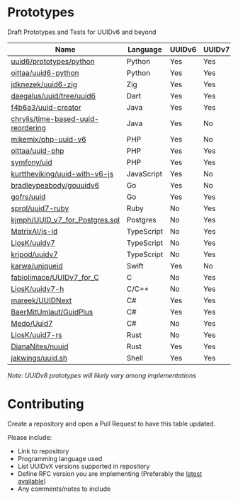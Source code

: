# Prototypes
Draft Prototypes and Tests for UUIDv6 and beyond

| Name                                                                                             | Language   | UUIDv6 | UUIDv7 | UUIDv8 | RFC/Draft |
|--------------------------------------------------------------------------------------------------|------------|--------|--------|--------|-----------|
| [uuid6/prototypes/python](https://github.com/uuid6/prototypes/tree/main/python)                  | Python     | Yes    | Yes    | Yes    | [02][02]  |
| [oittaa/uuid6-python](https://github.com/oittaa/uuid6-python)                                    | Python     | Yes    | Yes    | No     | [04][04]  |
| [jdknezek/uuid6-zig](https://github.com/jdknezek/uuid6-zig)                                      | Zig        | Yes    | Yes    | No     | [03][03]  |
| [daegalus/uuid/tree/uuid6](https://github.com/Daegalus/dart-uuid/tree/uuidv6)                    | Dart       | Yes    | Yes    | Yes    | [04][04]  |
| [f4b6a3/uuid-creator](https://github.com/f4b6a3/uuid-creator)                                    | Java       | Yes    | Yes    | No     | [04][04]  |
| [chrylis/time-based-uuid-reordering](https://github.com/chrylis/time-based-uuid-reordering)      | Java       | Yes    | No     | No     | [04][04]  |
| [mikemix/php-uuid-v6](https://github.com/mikemix/php-uuid-v6)                                    | PHP        | Yes    | No     | No     | [0x][0x]  |
| [oittaa/uuid-php](https://github.com/oittaa/uuid-php)                                            | PHP        | Yes    | Yes    | No     | [04][04]  |
| [symfony/uid](https://github.com/symfony/uid/tree/6.2)                                           | PHP        | Yes    | Yes    | Yes    | [04][04]  |
| [kurttheviking/uuid-with-v6-js](https://github.com/kurttheviking/uuid-with-v6-js)                | JavaScript | Yes    | No     | No     | [0x][0x]  |
| [bradleypeabody/gouuidv6](https://github.com/bradleypeabody/gouuidv6)                            | Go         | Yes    | No     | No     | [0x][0x]  |
| [gofrs/uuid](https://github.com/gofrs/uuid)                                                      | Go         | Yes    | Yes    | No     | [0x][0x]  |
| [sprql/uuid7-ruby](https://github.com/sprql/uuid7-ruby)                                          | Ruby       | No     | Yes    | No     | [01][01]  |
| [kjmph/UUID_v7_for_Postgres.sql](https://gist.github.com/kjmph/5bd772b2c2df145aa645b837da7eca74) | Postgres   | No     | Yes    | Yes    | [03][03]  |
| [MatrixAI/js-id](https://github.com/MatrixAI/js-id)                                              | TypeScript | No     | Yes    | No     | [01][01]  |
| [LiosK/uuidv7](https://github.com/LiosK/uuidv7)                                                  | TypeScript | No     | Yes    | No     | [04][04]  |
| [kripod/uuidv7](https://github.com/kripod/uuidv7)                                                | TypeScript | No     | Yes    | No     | [04][04]  |
| [karwa/uniqueid](https://github.com/karwa/uniqueid)                                              | Swift      | Yes    | No     | No     | [02][02]  |
| [fabiolimace/UUIDv7_for_C](https://gist.github.com/fabiolimace/9873fe7bbcb1e6dc40638a4f98676d72) | C          | No     | Yes    | No     | [03][03]  |
| [LiosK/uuidv7-h](https://github.com/LiosK/uuidv7-h)                                              | C/C++      | No     | Yes    | No     | [04][04]  |
| [mareek/UUIDNext](https://github.com/mareek/UUIDNext)                                            | C#         | Yes    | Yes    | Yes     | [04][04]  |
| [BaerMitUmlaut/GuidPlus](https://github.com/BaerMitUmlaut/GuidPlus)                              | C#         | Yes    | Yes    | Yes    | [02][02]  |
| [Medo/Uuid7](https://github.com/medo64/Medo.Uuid7)                                               | C#         | No    |  Yes    | No     | [04][04]  |
| [LiosK/uuid7-rs](https://github.com/LiosK/uuid7-rs)                                              | Rust       | No     | Yes    | No     | [04][04]  |
| [DianaNites/nuuid](https://github.com/DianaNites/nuuid)                                          | Rust       | Yes    | Yes    | Yes    | [04][04]  |
| [jakwings/uuid.sh](https://github.com/jakwings/uuid.sh)                                          | Shell      | Yes    | Yes    | Yes    | [04][04]  |

*Note: UUIDv8 prototypes will likely vary among implementations*

# Contributing
Create a repository and open a Pull Request to have this table updated.

Please include:
- Link to repository
- Programming language used
- List UUIDvX versions supported in repository
- Define RFC version you are implementing (Preferably the [latest available](https://datatracker.ietf.org/doc/draft-peabody-dispatch-new-uuid-format/))
- Any comments/notes to include

[0x]: http://gh.peabody.io/uuidv6/
[01]: https://tools.ietf.org/html/draft-peabody-dispatch-new-uuid-format-01
[02]: https://tools.ietf.org/html/draft-peabody-dispatch-new-uuid-format-02
[03]: https://tools.ietf.org/html/draft-peabody-dispatch-new-uuid-format-03
[04]: https://tools.ietf.org/html/draft-peabody-dispatch-new-uuid-format-04
